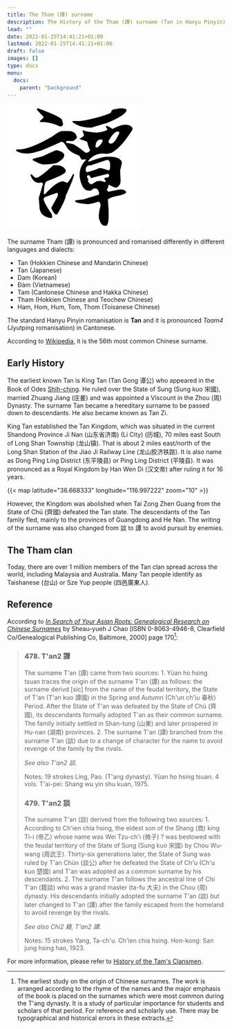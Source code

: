 ```yaml
---
title: The Tham (譚) surname
description: The History of the Tham (譚) surname (Tan in Hanyu Pinyin)
lead: ""
date: 2022-01-25T14:41:21+01:00
lastmod: 2022-01-25T14:41:21+01:00
draft: false
images: []
type: docs
menu:
  docs:
    parent: "background"
---
```


![Tan surname](Tan_name.png)

The surname Tham (譚) is pronounced and romanised differently in different languages and dialects:

- Tan (Hokkien Chinese and Mandarin Chinese)
- Tan (Japanese)
- Dam (Korean)
- Đàm (Vietnamese)
- Tam (Cantonese Chinese and Hakka Chinese)
- Tham (Hokkien Chinese and Teochew Chinese)
- Ham, Hom, Hum, Tom, Thom (Toisanese Chinese)

The standard Hanyu Pinyin romanisation is **Tan** and it is pronounced *Taam4* (Jyutping romanisation) in Cantonese.

According to [Wikipedia](https://en.wikipedia.org/wiki/Tan_(surname)), it is the 56th most common Chinese surname.

## Early History

The earliest known Tan is King Tan (Tan Gong 谭公) who appeared in the Book of Odes [Shih-ching](https://en.wikipedia.org/wiki/Classic_of_Poetry). He ruled over the State of Sung (Sung kuo 宋國), married Zhuang Jiang (庄姜) and was appointed a Viscount in the Zhou (周) Dynasty. The surname Tan became a hereditary surname to be passed down to descendants. He also became known as Tan Zi.

King Tan established the Tan Kingdom, which was situated in the current Shandong Province Ji Nan (山东省济南) (Li City) (历城), 70 miles east South of Long Shan Township (龙山镇). That is about 2 miles east/north of the Long Shan Station of the Jiao Ji Railway Line (龙山胶济铁路). It is also name as Dong Ping Ling District (东平陵县) or Ping Ling District (平陵县). It was pronounced as a Royal Kingdom by Han Wen Di (汉文帝) after ruling it for 16 years.

{{< map latitude="36.668333" longitude="116.997222" zoom="10" >}}

However, the Kingdom was abolished when Tai Zong Zhen Guang from the State of Chü (齊國) defeated the Tan state. The descendants of the Tan family fled, mainly to the provinces of Guangdong and He Nan. The writing of the surname was also changed from 談 to 譚 to avoid pursuit by enemies.

## The Tham clan

Today, there are over 1 million members of the Tan clan spread across the world, including Malaysia and Australia. Many Tan people identify as Taishanese (台山) or Sze Yup people (四邑廣東人).

## Reference

According to [*In Search of Your Asian Roots: Genealogical Research on Chinese Surnames*](https://books.google.com/books?id=t26Iv0Octa0C) by Sheau-yueh J Chao [ISBN 0-8063-4946-8, Clearfield Co/Genealogical Publishing Co, Baltimore, 2000] page 170[^1]:

> ### 478. T'an2 譚
>
>The surname T'an (譚) came from two sources: 1. Yüan ho hsing tsuan traces the origin of the surname T'an (譚) as follows: the surname derivd [sic] from the name of the feudal territory, the State of T'an (T'an kuo 譚國) in the Spring and Autumn (Ch'un ch'iu 春秋) Period. After the State of T'an was defeated by the State of Chü (齊國), its descendants formally adopted T'an as their common surname. The family initially settled in Shan-tung (山東) and later prospered in Hu-nan (湖南) provinces. 2. The surname T'an (譚) branched from the surname T'an (談) due to a change of character for the name to avoid revenge of the family by the rivals.
>
>*See also T'an2 談.*
>
>Notes:
>19 strokes
>Ling, Pao. (T'ang dynasty). Yüan ho hsing tsuan. 4 vols. T'ai-pei: Shang wu yin shu kuan, 1975.
>
> ### 479. T'an2 談
>
>The surname T'an (談) derived from the following two sources: 1. According to Ch'ien chia hsing, the eldest son of the Shang (商) king Ti-i (帝乙) whose name was Wei Tzu-ch'i (微子) ? was bestowed with the feudal territory of the State of Sung (Sung kuo 宋國) by Chou Wu-wang (周武王). Thirty-six generations later, the State of Sung was ruled by T'an Chün (談公) after he defeated the State of Ch'u (Ch'u kuo 楚國) and T'an was adopted as a common surname by his descendants. 2. The surname T'an follows the ancestral line of Chi T'an (籍談) who was a grand master (ta-fu 大夫) in the Chou (周) dynasty. His descendants initially adopted the surname T'an (談) but later changed to T'an (譚) after the family escaped from the homeland to avoid revenge by the rivals.
>
>*See also Chi2 籍, T'an2 譚.*
>
>Notes:
>15 strokes
>Yang, Ta-ch'u. Ch'ien chia hsing. Hon-kong: San jung hsing hao, 1923.

[^1]: The earliest study on the origin of Chinese surnames. The work is arranged according to the rhyme of the names and the major emphasis of the book is placed on the surnames which were most common during the T'ang dynasty. It is a study of particular importance for students and scholars of that period. For reference and scholarly use. There may be typographical and historical errors in these extracts.

For more information, please refer to [History of the Tam's Clansmen](http://tamhistory.blogspot.com/).
